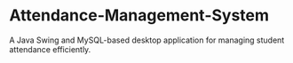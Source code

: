# Attendance-Management-System
A Java Swing and MySQL-based desktop application for managing student attendance efficiently.
